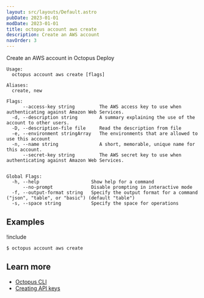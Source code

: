 ```yaml
---
layout: src/layouts/Default.astro
pubDate: 2023-01-01
modDate: 2023-01-01
title: octopus account aws create
description: Create an AWS account
navOrder: 3
---
```


Create an AWS account in Octopus Deploy


```
Usage:
  octopus account aws create [flags]

Aliases:
  create, new

Flags:
      --access-key string         The AWS access key to use when authenticating against Amazon Web Services.
  -d, --description string        A summary explaining the use of the account to other users.
  -D, --description-file file     Read the description from file
  -e, --environment stringArray   The environments that are allowed to use this account
  -n, --name string               A short, memorable, unique name for this account.
      --secret-key string         The AWS secret key to use when authenticating against Amazon Web Services.


Global Flags:
  -h, --help                   Show help for a command
      --no-prompt              Disable prompting in interactive mode
  -f, --output-format string   Specify the output format for a command ("json", "table", or "basic") (default "table")
  -s, --space string           Specify the space for operations

```

## Examples

!include <samples-instance>


```
$ octopus account aws create

```

## Learn more

- [Octopus CLI](/docs/octopus-rest-api/cli)
- [Creating API keys](/docs/octopus-rest-api/how-to-create-an-api-key)